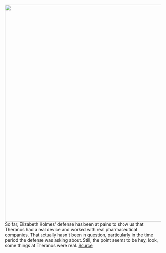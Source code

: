 <img src='https://cdn.vox-cdn.com/thumbor/rCHyZe0Z60u5tyWBlEDBMa0MM7k=/0x0:4617x3072/1200x675/filters:focal(1778x509:2516x1247)/cdn.vox-cdn.com/uploads/chorus_image/image/70180473/1236737577.0.jpg' width='700px' /><br/>
So far, Elizabeth Holmes' defense has been at pains to show us that Theranos had a real device and worked with real pharmaceutical companies. That actually hasn't been in question, particularly in the time period the defense was asking about. Still, the point seems to be hey, look, some things at Theranos were real.
<a href='https://www.theverge.com/2021/11/22/22797596/elizabeth-holmes-pharma-company-studies-theranos'> Source <a/>